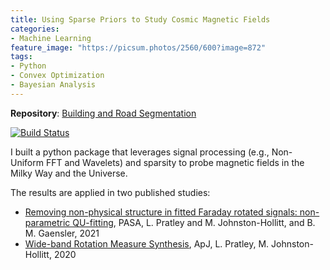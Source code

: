 ```yaml
---
title: Using Sparse Priors to Study Cosmic Magnetic Fields
categories:
- Machine Learning
feature_image: "https://picsum.photos/2560/600?image=872"
tags: 
- Python
- Convex Optimization
- Bayesian Analysis
---
```

<!-- more -->

**Repository**: [Building and Road Segmentation](https://github.com/Luke-Pratley/building_road_segmentation) 

[![Build Status](https://app.travis-ci.com/Luke-Pratley/Faraday-Dreams.svg?branch=master)](https://app.travis-ci.com/Luke-Pratley/Faraday-Dreams)


I built a python package that leverages signal processing (e.g., Non-Uniform FFT and Wavelets) and sparsity to probe magnetic fields in the Milky Way and the Universe.

The results are applied in two published studies:
- [Removing non-physical structure in fitted Faraday rotated signals: non-parametric QU-fitting](https://ui.adsabs.harvard.edu/abs/2021PASA...38...60P/abstract), PASA, L. Pratley and M. Johnston-Hollitt, and B. M. Gaensler, 2021
- [Wide-band Rotation Measure Synthesis](https://ui.adsabs.harvard.edu/abs/2020ApJ...894...38P/abstract), ApJ, L. Pratley, M. Johnston-Hollitt, 2020


